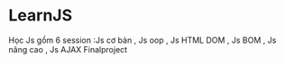 # LearnJS
Học Js gồm 6 session :Js cơ bản , Js oop , Js HTML DOM , Js BOM , Js nâng cao , Js AJAX 
Finalproject
